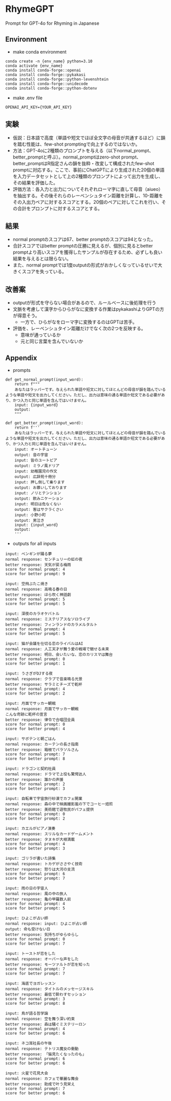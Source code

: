 # RhymeGPT
Prompt for GPT-4o for Rhyming in Japanese

## Environment
- make conda environment
```
conda create -n {env_name} python=3.10
conda activate {env_name}
conda install conda-forge::openai
conda install conda-forge::pykakasi
conda install conda-forge::python-levenshtein
conda install conda-forge::unidecode
conda install conda-forge::python-dotenv
```

- make .env file
```
OPENAI_API_KEY={YOUR_API_KEY}
```

## 実験
- 仮説：日本語で高度（単語や短文でほぼ全文字の母音が共通するほど）に韻を踏む性能は、few-shot promptingで向上するのではないか。
- 方法：GPT-4oに2種類のプロンプトを与える（以下normal_prompt、better_promptと呼ぶ）。normal_promptはzero-shot prompt、better_promptはR指定さんの韻を抜粋・改変して構成されたfew-shot promptに対応する。ここで、事前にChatGPTにより生成された20個の単語を入力データセットとして上の2種類のプロンプトによって出力を生成し、その結果を評価した。
- 評価方法：各入力と出力についてそれぞれローマ字に直して母音（aiueo）を抽出する。その後それらのレーベンシュタイン距離を計算し、10-距離をその入出力ペアに対するスコアとする。20個のペアに対してこれを行い、その合計をプロンプトに対するスコアとする。

## 結果
- normal promptのスコアは67、better promptのスコアは94となった。
- 合計スコアではbetter promptの圧勝に見えるが、個別に見るとbetter promptより高いスコアを獲得したサンプルが存在するため、必ずしも良い結果を与えるとは限らない。
- また、normal promptでは1度outputの形式がおかしくなっているせいで大きくスコアを失っている。

## 改善案
- outputが形式を守らない場合があるので、ルールベースに後処理を行う
- 文脈を考慮して漢字からひらがなに変換する作業はpykakashiよりGPTの方が得意そう。
    - 一方で、ひらがなをローマ字に変換するのはGPTは苦手。
- 評価を、レーベンシュタイン距離だけでなく次の2つを反映する。
    - 意味が通っているか
    - 元と同じ言葉を含んでいないか

## Appendix

- prompts

```
def get_normal_prompt(input_word):
    return f"""
    あなたはラッパーです。与えられた単語や短文に対してほとんどの母音が韻を踏んでいるような単語や短文を出力してください。ただし、出力は意味の通る単語か短文である必要があり、かつ入力と同じ単語を含んではいけません。
    input: {input_word}
    output:
    """

def get_better_prompt(input_word):
    return f'''
    あなたはラッパーです。与えられた単語や短文に対してほとんどの母音が韻を踏んでいるような単語や短文を出力してください。ただし、出力は意味の通る単語か短文である必要があり、かつ入力と同じ単語を含んではいけません。
    input: オートチューン
    output: 音の宇宙
    input: 皆のユートピア
    output: ミラノ風ドリア
    input: 幼稚園児の作文
    output: 広辞苑十冊分
    input: 押し倒して乗ります
    output: お慕いしております
    input: ノリとテンション
    output: 飲みニケーション
    input: 明日は危なくない
    output: 客はサクラくさい
    input: 小野小町
    output: 男泣き
    input: {input_word}
    output:
    '''
```

- outputs for all inputs

```
input: ペンギンが踊る夢
normal response: センチュリーの虹の夜
better response: 天気が戻る梅雨
score for normal prompt: 4
score for better prompt: 9

input: 空飛ぶたこ焼き
normal response: 高鳴る春の日
better response: ほら吹く神話劇
score for normal prompt: 5
score for better prompt: 5

input: 深夜のカラオケバトル
normal response: ミステリアスなソロライブ
better response: フィンランドのカラメルタルト
score for normal prompt: 4
score for better prompt: 5

input: 猫が会議を仕切る恋のライバルはAI
normal response: 人工天才が舞う愛の戦場で魅せる未来
better response: 明日、会いたいな、恋のカリスマは舞台
score for normal prompt: 0
score for better prompt: 1

input: うさぎがDJする夜
normal response: クラブで音楽鳴る光景
better response: サラミとチーズで乾杯
score for normal prompt: 4
score for better prompt: 2

input: 月面でサッカー観戦
normal response: 月面でサッカー観戦  
こんな奇跡に乾杯の宣言
better response: 律令で合唱団全員
score for normal prompt: 0
score for better prompt: 4

input: サボテンと朝ごはん
normal response: カーテンの長さ指南
better response: 箱根でパラソルさん
score for normal prompt: 7
score for better prompt: 8

input: ドラゴンと契約社員
normal response: ドラマで上役も驚愕达人
better response: 誰かの声援
score for normal prompt: 2
score for better prompt: 3

input: 自転車で宇宙旅行砂漠でカフェ開業
normal response: 森の中で映画撮影嵐の下でコーヒー焙煎
better response: 美術館で遊牧民がパフェ提供
score for normal prompt: 0
score for better prompt: 2

input: カエルがピアノ演奏
normal response: スリルなカードゲームメント  
better response: タヌキが大根満載
score for normal prompt: 4
score for better prompt: 3

input: ゴリラが書いた詩集
normal response: トカゲがささやく技術
better response: 怒りは大河の支流
score for normal prompt: 6
score for better prompt: 7

input: 雨の日の宇宙人
normal response: 風の中の旅人
better response: 亀の甲羅数人前
score for normal prompt: 4
score for better prompt: 5

input: ひよこが占い師
normal response: input: ひよこが占い師  
output: 命も受けない日
better response: 気持ちがゆらゆらし
score for normal prompt: 0
score for better prompt: 7

input: トーストが恋をした
normal response: オーバーな声をした
better response: モーツァルトが恋を知った
score for normal prompt: 7
score for better prompt: 7

input: 海底でヨガレッスン
normal response: タイトルのメッセージスキル
better response: 最低で酔わすセッション
score for normal prompt: 3
score for better prompt: 8

input: 鳥が語る哲学論
normal response: 空を舞う深い約束
better response: 森は騒ぐミステリーロン
score for normal prompt: 4
score for better prompt: 6

input: ネコ耳社長の午後
normal response: テトリス魔女の衝動
better response: 「猫見たくなったのも」
score for normal prompt: 6
score for better prompt: 6

input: 火星で花見大会
normal response: カフェで華麗な舞会
better response: 助成で叶う見栄え
score for normal prompt: 7
score for better prompt: 6
```